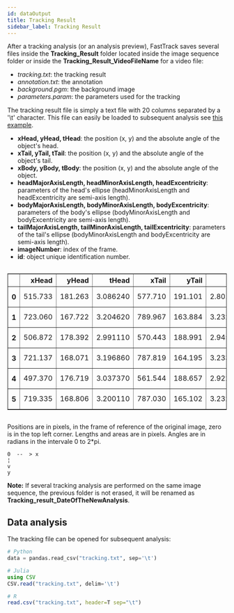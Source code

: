 ```yaml
---
id: dataOutput
title: Tracking Result
sidebar_label: Tracking Result
---
```


After a tracking analysis (or an analysis preview), FastTrack saves several files inside the **Tracking_Result** folder located inside the image sequence folder or inside the **Tracking_Result_VideoFileName** for a video file:

* *tracking.txt*: the tracking result
* *annotation.txt*: the annotation
* *background.pgm*: the background image
* *parameters.param*: the parameters used for the tracking

The tracking result file is simply a text file with 20 columns separated by a '\t' character. This file can easily be loaded to subsequent analysis see [this example](http://www.fasttrack.sh/UserManual/blog/2019/06/21/Data-analysis-python/).

* **xHead, yHead, tHead**: the position (x, y) and the absolute angle of the object's head.
* **xTail, yTail, tTail**: the position (x, y) and the absolute angle of the object's tail.
* **xBody, yBody, tBody**: the position (x, y) and the absolute angle of the object.
* **headMajorAxisLength, headMinorAxisLength, headExcentricity**: parameters of the head's ellipse (headMinorAxisLength and headExcentricity are semi-axis length).
* **bodyMajorAxisLength, bodyMinorAxisLength, bodyExcentricity**: parameters of the body's ellipse (bodyMinorAxisLength and bodyExcentricity are semi-axis length).
* **tailMajorAxisLength, tailMinorAxisLength, tailExcentricity**: parameters of the tail's ellipse (bodyMinorAxisLength and bodyExcentricity are semi-axis length).
* **imageNumber**: index of the frame.
* **id**: object unique identification number.

<div style="overflow-x:auto;">
<style scoped>
    .dataframe tbody tr th:only-of-type {
        vertical-align: middle;
    }

    .dataframe tbody tr th {
        vertical-align: top;
    }

    .dataframe thead th {
        text-align: right;
    }
</style>
<table border="1" class="dataframe">
  <thead>
    <tr style="text-align: right;">
      <th></th>
      <th>xHead</th>
      <th>yHead</th>
      <th>tHead</th>
      <th>xTail</th>
      <th>yTail</th>
      <th>tTail</th>
      <th>xBody</th>
      <th>yBody</th>
      <th>tBody</th>
      <th>curvature</th>
      <th>...</th>
      <th>headMinorAxisLength</th>
      <th>headExcentricity</th>
      <th>tailMajorAxisLength</th>
      <th>tailMinorAxisLength</th>
      <th>tailExcentricity</th>
      <th>bodyMajorAxisLength</th>
      <th>bodyMinorAxisLength</th>
      <th>bodyExcentricity</th>
      <th>imageNumber</th>
      <th>id</th>
    </tr>
  </thead>
  <tbody>
    <tr>
      <th>0</th>
      <td>515.733</td>
      <td>181.263</td>
      <td>3.086240</td>
      <td>577.710</td>
      <td>191.101</td>
      <td>2.801250</td>
      <td>545.303</td>
      <td>185.957</td>
      <td>2.961370</td>
      <td>2.856190e-04</td>
      <td>...</td>
      <td>11.7597</td>
      <td>0.937833</td>
      <td>46.3947</td>
      <td>9.54795</td>
      <td>0.978594</td>
      <td>74.3017</td>
      <td>12.2626</td>
      <td>0.986287</td>
      <td>0</td>
      <td>0</td>
    </tr>
    <tr>
      <th>1</th>
      <td>723.060</td>
      <td>167.722</td>
      <td>3.204620</td>
      <td>789.967</td>
      <td>163.884</td>
      <td>3.232200</td>
      <td>755.204</td>
      <td>165.879</td>
      <td>3.205630</td>
      <td>6.985190e-06</td>
      <td>...</td>
      <td>13.8909</td>
      <td>0.928450</td>
      <td>50.3148</td>
      <td>10.80170</td>
      <td>0.976684</td>
      <td>80.1641</td>
      <td>12.5170</td>
      <td>0.987735</td>
      <td>0</td>
      <td>1</td>
    </tr>
    <tr>
      <th>2</th>
      <td>506.872</td>
      <td>178.392</td>
      <td>2.991110</td>
      <td>570.443</td>
      <td>188.991</td>
      <td>2.945870</td>
      <td>537.073</td>
      <td>183.428</td>
      <td>2.972330</td>
      <td>6.621030e-05</td>
      <td>...</td>
      <td>11.7005</td>
      <td>0.940189</td>
      <td>47.2875</td>
      <td>8.63518</td>
      <td>0.983185</td>
      <td>76.3063</td>
      <td>10.3726</td>
      <td>0.990718</td>
      <td>1</td>
      <td>0</td>
    </tr>
    <tr>
      <th>3</th>
      <td>721.137</td>
      <td>168.071</td>
      <td>3.196860</td>
      <td>787.819</td>
      <td>164.195</td>
      <td>3.233310</td>
      <td>753.288</td>
      <td>166.202</td>
      <td>3.205520</td>
      <td>2.174710e-05</td>
      <td>...</td>
      <td>13.9579</td>
      <td>0.927092</td>
      <td>49.7841</td>
      <td>10.92570</td>
      <td>0.975621</td>
      <td>79.8045</td>
      <td>12.6034</td>
      <td>0.987451</td>
      <td>1</td>
      <td>1</td>
    </tr>
    <tr>
      <th>4</th>
      <td>497.370</td>
      <td>176.719</td>
      <td>3.037370</td>
      <td>561.544</td>
      <td>188.657</td>
      <td>2.922960</td>
      <td>527.723</td>
      <td>182.365</td>
      <td>2.959540</td>
      <td>9.497620e-05</td>
      <td>...</td>
      <td>11.4143</td>
      <td>0.946052</td>
      <td>47.3322</td>
      <td>8.87084</td>
      <td>0.982280</td>
      <td>77.1759</td>
      <td>10.4940</td>
      <td>0.990712</td>
      <td>2</td>
      <td>0</td>
    </tr>
    <tr>
      <th>5</th>
      <td>719.335</td>
      <td>168.806</td>
      <td>3.200110</td>
      <td>787.030</td>
      <td>165.102</td>
      <td>3.232640</td>
      <td>751.426</td>
      <td>167.050</td>
      <td>3.203170</td>
      <td>1.624720e-05</td>
      <td>...</td>
      <td>13.9775</td>
      <td>0.930459</td>
      <td>50.3214</td>
      <td>10.79590</td>
      <td>0.976716</td>
      <td>80.9190</td>
      <td>12.5916</td>
      <td>0.987819</td>
      <td>2</td>
      <td>1</td>
    </tr>
  </tbody>
</table>
</div>

Positions are in pixels, in the frame of reference of the original image, zero is in the top left corner. Lengths and areas are in pixels. Angles are in radians in the intervale 0 to 2*pi.

    0  --  > x  
    ¦  
    v  
    y  

**Note:** If several tracking analysis are performed on the same image sequence, the previous folder is not erased, it will be renamed as **Tracking_result_DateOfTheNewAnalysis**.

## Data analysis

The tracking file can be opened for subsequent analysis:
```python
# Python
data = pandas.read_csv("tracking.txt", sep='\t')
```

```julia
# Julia
using CSV
CSV.read("tracking.txt", delim='\t')
```

```R
# R
read.csv("tracking.txt", header=T sep="\t")
```
